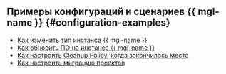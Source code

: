 ## Примеры конфигураций и сценариев {{ mgl-name }} {#configuration-examples}

* [Как изменить тип инстанса {{ mgl-name }}](change-gitlab-instance-flavour.md)
* [Как обновить ПО на инстансе {{ mgl-name }}](update-gitlab-software-version.md)
* [Как настроить Cleanup Policy, когда закончилось место](cleanup-policy.md)
* [Как настроить миграцию проектов](migrate-projects.md)
